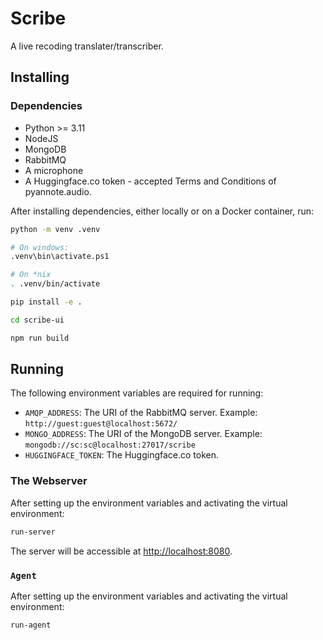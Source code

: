 # Scribe

A live recoding translater/transcriber.

## Installing

### Dependencies

- Python >= 3.11
- NodeJS
- MongoDB
- RabbitMQ
- A microphone
- A Huggingface.co token - accepted Terms and Conditions of pyannote.audio.

After installing dependencies, either locally or on a Docker container,
run:

```sh
python -m venv .venv

# On windows:
.venv\bin\activate.ps1

# On *nix
. .venv/bin/activate

pip install -e .

cd scribe-ui

npm run build
```

## Running

The following environment variables are required for running:

- `AMQP_ADDRESS`: The URI of the RabbitMQ server. Example: `http://guest:guest@localhost:5672/`
- `MONGO_ADDRESS`: The URI of the MongoDB server. Example: `mongodb://sc:sc@localhost:27017/scribe`
- `HUGGINGFACE_TOKEN`: The Huggingface.co token.

### The Webserver

After setting up the environment variables and activating the virtual environment:

```sh
run-server
```

The server will be accessible at [http://localhost:8080](http://localhost:8080).

### `Agent`

After setting up the environment variables and activating the virtual environment:

```sh
run-agent
```
